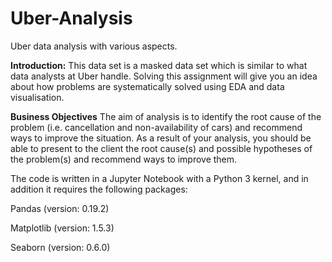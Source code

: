 # Uber-Analysis
Uber data analysis with various aspects.


**Introduction:**
  This data set is a masked data set which is similar to what data analysts at Uber handle. Solving
  this assignment will give you an idea about how problems are systematically solved using EDA
  and data visualisation.

**Business Objectives**
  The aim of analysis is to identify the root cause of the problem (i.e. cancellation and
  non-availability of cars) and recommend ways to improve the situation. As a result of your
  analysis, you should be able to present to the client the root cause(s) and possible hypotheses
  of the problem(s) and recommend ways to improve them.

The code is written in a Jupyter Notebook with a Python 3 kernel, and in addition it requires the following packages:

  Pandas (version: 0.19.2)
  
  Matplotlib (version: 1.5.3)
  
  Seaborn (version: 0.6.0)
